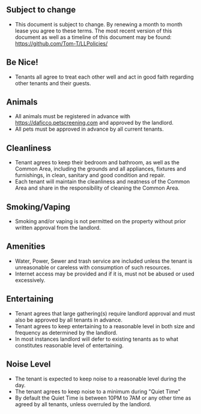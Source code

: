 ## Subject to change
- This document is subject to change. By renewing a month to month lease you agree to these terms. The most recent version of this document as well as a timeline of this document may be found: https://github.com/Tom-T/LLPolicies/

## Be Nice!
- Tenants all agree to treat each other well and act in good faith regarding other tenants and their guests.

## Animals
- All animals must be registered in advance with https://daficco.petscreening.com and approved by the landlord.
- All pets must be approved in advance by all current tenants.

## Cleanliness 
- Tenant agrees to keep their bedroom and bathroom, as well as the Common Area, including the grounds and all appliances, fixtures and furnishings, in clean, sanitary and good condition and repair. 
- Each tenant will maintain the cleanliness and neatness of the Common Area and share in the responsibility of cleaning the Common Area.

## Smoking/Vaping
- Smoking and/or vaping is not permitted on the property without prior written approval from the landlord.

## Amenities
- Water, Power, Sewer and trash service are included unless the tenant is unreasonable or careless with consumption of such resources.
- Internet access may be provided and if it is, must not be abused or used excessively.

## Entertaining 
- Tenant agrees that large gathering(s) require landlord approval and must also be approved by all tenants in advance. 
- Tenant agrees to keep entertaining to a reasonable level in both size and frequency as determined by the landlord. 
- In most instances landlord will defer to existing tenants as to what constitutes reasonable level of entertaining. 

## Noise Level
- The tenant is expected to keep noise to a reasonable level during the day. 
- The tenant agrees to keep noise to a minimum during "Quiet Time"
- By default the Quiet Time is between 10PM to 7AM or any other time as agreed by all tenants, unless overruled by the landlord.
